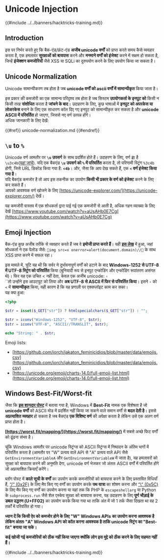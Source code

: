 # Unicode Injection

{{#include ../../banners/hacktricks-training.md}}

## Introduction

इस पर निर्भर करते हुए कि बैक-एंड/फ्रंट-एंड **अजीब unicode वर्णों** को प्राप्त करते समय कैसे व्यवहार करता है, एक हमलावर **सुरक्षाओं को बायपास** करने और **मनमाने वर्णों को इंजेक्ट** करने में सक्षम हो सकता है, जिन्हें **इंजेक्शन कमजोरियों** जैसे XSS या SQLi का दुरुपयोग करने के लिए उपयोग किया जा सकता है।

## Unicode Normalization

Unicode सामान्यीकरण तब होता है जब **unicode वर्णों को ascii वर्णों में सामान्यीकृत** किया जाता है।

इस प्रकार की कमजोरी का एक सामान्य परिदृश्य तब होता है जब सिस्टम **उपयोगकर्ता के इनपुट को** किसी न किसी तरह **संशोधित** करता है **जांचने के बाद**। उदाहरण के लिए, कुछ भाषाओं में **इनपुट को अपरकेस या लोअरकेस** बनाने के लिए एक साधारण कॉल दिए गए इनपुट को सामान्यीकृत कर सकता है और **unicode ASCII में परिवर्तित** हो जाएगा, जिससे नए वर्ण उत्पन्न होंगे।\
अधिक जानकारी के लिए देखें:

{{#ref}}
unicode-normalization.md
{{#endref}}

## `\u` to `%`

Unicode वर्ण आमतौर पर **`\u` उपसर्ग** के साथ प्रदर्शित होते हैं। उदाहरण के लिए, वर्ण `㱋` है `\u3c4b`([यहां जांचें](https://unicode-explorer.com/c/3c4B)). यदि एक बैकएंड **`\u` उपसर्ग को `%` में परिवर्तित** करता है, तो परिणामी स्ट्रिंग `%3c4b` होगी, जिसे URL डिकोड किया गया है: **`<4b`**। और, जैसा कि आप देख सकते हैं, एक **`<` वर्ण इंजेक्ट किया गया है**।\
यदि बैकएंड कमजोर है तो आप इस तकनीक का उपयोग **किसी भी प्रकार के वर्ण को इंजेक्ट** करने के लिए कर सकते हैं।\
आपको आवश्यक वर्ण खोजने के लिए [https://unicode-explorer.com/](https://unicode-explorer.com/) देखें।

यह कमजोरी वास्तव में एक शोधकर्ता द्वारा पाई गई एक कमजोरी से आती है, अधिक गहन व्याख्या के लिए देखें [https://www.youtube.com/watch?v=aUsAHb0E7Cg](https://www.youtube.com/watch?v=aUsAHb0E7Cg)

## Emoji Injection

बैक-एंड कुछ अजीब तरीके से व्यवहार करते हैं जब वे **इमोजी प्राप्त करते हैं**। यही [**इस लेख**](https://medium.com/@fpatrik/how-i-found-an-xss-vulnerability-via-using-emojis-7ad72de49209) में हुआ, जहां शोधकर्ता ने एक पेलोड जैसे: `💋img src=x onerror=alert(document.domain)//💛` के साथ XSS प्राप्त करने में सफल रहा।

इस मामले में, त्रुटि यह थी कि सर्वर ने दुर्भावनापूर्ण वर्णों को हटाने के बाद **Windows-1252 से UTF-8 में UTF-8 स्ट्रिंग को परिवर्तित** किया (बुनियादी रूप से इनपुट एन्कोडिंग और एन्कोडिंग रूपांतरण असंगत थे)। फिर यह एक उचित < नहीं देता, केवल एक अजीब unicode: `‹`\
``तो उन्होंने इस आउटपुट को लिया और **अब UTF-8 से ASCII में फिर से परिवर्तित किया**। इसने `‹` को ` < ` में **सामान्यीकृत** किया, यही कारण है कि यह प्रणाली पर एक्सप्लॉइट काम कर सका।\
यह क्या हुआ:
```php
<?php

$str = isset($_GET["str"]) ? htmlspecialchars($_GET["str"]) : "";

$str = iconv("Windows-1252", "UTF-8", $str);
$str = iconv("UTF-8", "ASCII//TRANSLIT", $str);

echo "String: " . $str;
```
Emoji lists:

- [https://github.com/iorch/jakaton_feminicidios/blob/master/data/emojis.csv](https://github.com/iorch/jakaton_feminicidios/blob/master/data/emojis.csv)
- [https://unicode.org/emoji/charts-14.0/full-emoji-list.html](https://unicode.org/emoji/charts-14.0/full-emoji-list.html)

## Windows Best-Fit/Worst-fit

जैसा कि **[इस शानदार पोस्ट](https://blog.orange.tw/posts/2025-01-worstfit-unveiling-hidden-transformers-in-windows-ansi/)** में बताया गया है, Windows में **Best-Fit** नामक एक विशेषता है जो **unicode वर्णों** को ASCII मोड में प्रदर्शित नहीं किया जा सकने वाले समान वर्णों से **बदल देती है**। इससे **अप्रत्याशित व्यवहार** हो सकता है जब बैकएंड **एक विशिष्ट वर्ण** की अपेक्षा करता है लेकिन उसे एक अलग वर्ण प्राप्त होता है।

**[https://worst.fit/mapping/](https://worst.fit/mapping/)** में सबसे अच्छे फिट वर्णों को ढूंढना संभव है।

चूंकि Windows आमतौर पर unicode स्ट्रिंग्स को ASCII स्ट्रिंग्स में निष्पादन के अंतिम भागों में परिवर्तित करता है (आमतौर पर "W" प्रत्यय वाले API से "A" प्रत्यय वाले API जैसे `GetEnvironmentVariableA` और `GetEnvironmentVariableW` में जाता है), यह हमलावरों को सुरक्षा को बायपास करने की अनुमति देगा, unicode वर्ण भेजकर जो अंततः ASCII वर्णों में परिवर्तित होंगे जो अप्रत्याशित क्रियाएँ करेंगे।

ब्लॉग पोस्ट में **काले सूची के वर्णों** का उपयोग करके कमजोरियों को बायपास करने के लिए प्रस्तावित विधियाँ हैं, [“/“ (0x2F)](https://worst.fit/mapping/#to%3A0x2f) के लिए मैप किए गए वर्णों का उपयोग करके **पथ यात्रा** का शोषण करना और [“\“ (0x5C)](https://worst.fit/mapping/#to%3A0x5c) के लिए मैप किए गए वर्णों का उपयोग करना या यहां तक कि PHP के `escapeshellarg` या Python के `subprocess.run` जैसे शेल एस्केप सुरक्षा को बायपास करना, यह उदाहरण के लिए **पूर्ण चौड़ाई के डबल उद्धरण (U+FF02)** का उपयोग करके किया गया था ताकि अंत में जो 1 तर्क जैसा दिखता था वह 2 तर्कों में परिवर्तित हो गया।

**ध्यान दें कि किसी ऐप को कमजोर होने के लिए "W" Windows APIs का उपयोग करना आवश्यक है लेकिन अंततः "A" Windows API को कॉल करना आवश्यक है ताकि unicode स्ट्रिंग का "Best-fit" बनाया जा सके।**

**कई खोजी गई कमजोरियों को ठीक नहीं किया जाएगा क्योंकि लोग इस मुद्दे को ठीक करने के लिए सहमत नहीं हैं।**

{{#include ../../banners/hacktricks-training.md}}
